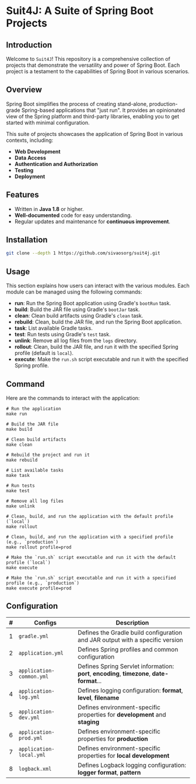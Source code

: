 # Suit4J: A Suite of Spring Boot Projects

## Introduction

Welcome to `Suit4J`! This repository is a comprehensive collection of projects that demonstrate the versatility and
power of Spring Boot. Each project is a testament to the capabilities of Spring Boot in various scenarios.

## Overview

Spring Boot simplifies the process of creating stand-alone, production-grade Spring-based applications that "just run".
It provides an opinionated view of the Spring platform and third-party libraries, enabling you to get started with
minimal configuration.

This suite of projects showcases the application of Spring Boot in various contexts, including:

- **Web Development**
- **Data Access**
- **Authentication and Authorization**
- **Testing**
- **Deployment**

## Features

- Written in **Java 1.8** or higher.
- **Well-documented** code for easy understanding.
- Regular updates and maintenance for **continuous improvement**.

## Installation

```bash
git clone --depth 1 https://github.com/sivaosorg/suit4j.git
```

## Usage

This section explains how users can interact with the various modules. Each module can be managed using the following
commands:

- **run**: Run the Spring Boot application using Gradle's `bootRun` task.
- **build**: Build the JAR file using Gradle's `bootJar` task.
- **clean**: Clean build artifacts using Gradle's `clean` task.
- **rebuild**: Clean, build the JAR file, and run the Spring Boot application.
- **task**: List available Gradle tasks.
- **test**: Run tests using Gradle's `test` task.
- **unlink**: Remove all log files from the `logs` directory.
- **rollout**: Clean, build the JAR file, and run it with the specified Spring profile (default is `local`).
- **execute**: Make the `run.sh` script executable and run it with the specified Spring profile.

## Command

Here are the commands to interact with the application:

```shell
# Run the application
make run

# Build the JAR file
make build

# Clean build artifacts
make clean

# Rebuild the project and run it
make rebuild

# List available tasks
make task

# Run tests
make test

# Remove all log files
make unlink

# Clean, build, and run the application with the default profile (`local`)
make rollout

# Clean, build, and run the application with a specified profile (e.g., `production`)
make rollout profile=prod

# Make the `run.sh` script executable and run it with the default profile (`local`)
make execute

# Make the `run.sh` script executable and run it with a specified profile (e.g., `production`)
make execute profile=prod
```

## Configuration

| # | Configs                  | Description                                                                                  |
|---|--------------------------|----------------------------------------------------------------------------------------------|
| 1 | `gradle.yml`             | Defines the Gradle build configuration and JAR output with a specific version                |
| 2 | `application.yml`        | Defines Spring profiles and common configuration                                             |            
| 3 | `application-common.yml` | Defines Spring Servlet information: **port**, **encoding**, **timezone**, **date-format**... |
| 4 | `application-log.yml`    | Defines logging configuration: **format**, **level**, **filename**                           |
| 5 | `application-dev.yml`    | Defines environment-specific properties for **development** and **staging**                  |
| 6 | `application-prod.yml`   | Defines environment-specific properties for **production**                                   |
| 7 | `application-local.yml`  | Defines environment-specific properties for **local development**                            |
| 8 | `logback.xml`            | Defines Logback logging configuration: **logger format**, **pattern**                        |
